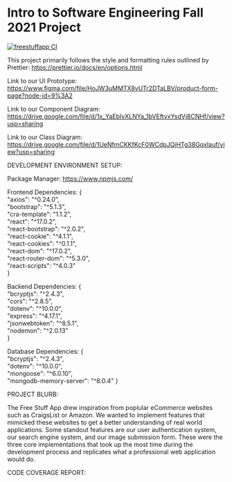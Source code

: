 # Intro to Software Engineering Fall 2021 Project

[![freestuffapp CI](https://github.com/Free-Stuff-App/csc307project/actions/workflows/node.js.yml/badge.svg)](https://github.com/Free-Stuff-App/csc307project/actions/workflows/node.js.yml)

This project primarily follows the style and formatting rules outlined by Prettier: https://prettier.io/docs/en/options.html    

Link to our UI Prototype: https://www.figma.com/file/HoJW3uMMTX8vUTr2DTaLBV/product-form-page?node-id=9%3A2 

Link to our Component Diagram: https://drive.google.com/file/d/1x_YaEbIvXLNYa_1bVEftvxYsdVj8CNHf/view?usp=sharing 

Link to our Class Diagram: https://drive.google.com/file/d/1UeNfmCKKfKcF0WCdpJQjHTg38GqxIauf/view?usp=sharing

DEVELOPMENT ENVIRONMENT SETUP:

Package Manager: https://www.npmjs.com/

Frontend Dependencies: {  
     "axios": "^0.24.0",  
     "bootstrap": "^5.1.3",  
     "cra-template": "1.1.2",  
     "react": "^17.0.2",  
     "react-bootstrap": "^2.0.2",  
     "react-cookie": "^4.1.1",  
     "react-cookies": "^0.1.1",  
     "react-dom": "^17.0.2",  
     "react-router-dom": "^5.3.0",  
     "react-scripts": "^4.0.3"  
    }  
    
  
Backend Dependencies: {  
     "bcryptjs": "^2.4.3",  
     "cors": "^2.8.5",  
     "dotenv": "^10.0.0",  
     "express": "^4.17.1",  
     "jsonwebtoken": "^8.5.1",  
     "nodemon": "^2.0.13"  
     }  
    
Database Dependencies: {    
     "bcryptjs": "^2.4.3",  
     "dotenv": "^10.0.0",  
     "mongoose": "^6.0.10",  
     "mongodb-memory-server": "^8.0.4"
     }  

PROJECT BLURB:

The Free Stuff App drew inspiration from poplular eCommerce websites such as CraigsList or Amazon.  We wanted to implement features that mimicked these websites to get a better understanding of real world applications.  Some standout features are our user authentication system, our search engine system, and our image submission form.  These were the three core implementations that took up the most time during the development process and replicates what a professional web application would do.


CODE COVERAGE REPORT:




